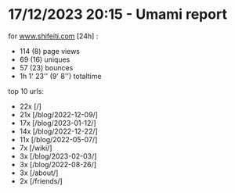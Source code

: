 # 17/12/2023 20:15 - Umami report
for www.shifeiti.com [24h] :

 - 114 (8) page views
 - 69 (16) uniques
 - 57 (23) bounces
 - 1h 1' 23'' (9' 8'') totaltime


top 10 urls:
 - 22x [/]
 - 21x [/blog/2022-12-09/]
 - 17x [/blog/2023-01-12/]
 - 14x [/blog/2022-12-22/]
 - 11x [/blog/2022-05-07/]
 - 7x [/wiki/]
 - 3x [/blog/2023-02-03/]
 - 3x [/blog/2022-08-26/]
 - 3x [/about/]
 - 2x [/friends/]


